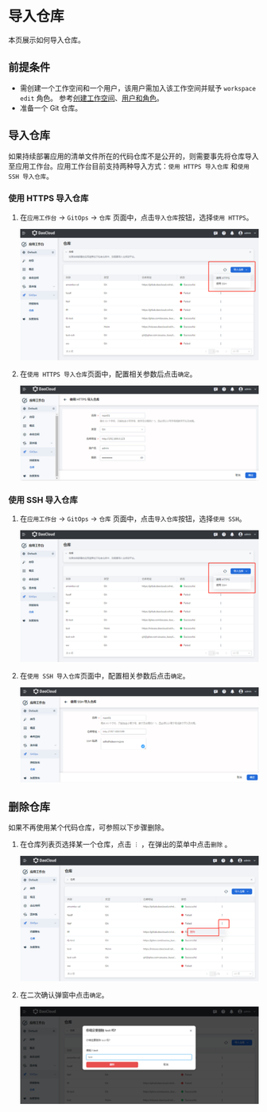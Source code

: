 # 导入仓库

本页展示如何导入仓库。

## 前提条件

- 需创建一个工作空间和一个用户，该用户需加入该工作空间并赋予 `workspace edit` 角色。
  参考[创建工作空间](../../../ghippo/04UserGuide/02Workspace/workspaces.md)、[用户和角色](../../../ghippo/04UserGuide/01UserandAccess/user.md)。
- 准备一个 Git 仓库。

## 导入仓库

如果持续部署应用的清单文件所在的代码仓库不是公开的，则需要事先将仓库导入至应用工作台。应用工作台目前支持两种导入方式：`使用 HTTPS 导入仓库` 和`使用 SSH 导入仓库`。

### 使用 HTTPS 导入仓库

1. 在`应用工作台` -> `GitOps` -> `仓库` 页面中，点击`导入仓库`按钮，选择`使用 HTTPS`。

    ![导入](../../images/import01.png)

2. 在`使用 HTTPS 导入仓库`页面中，配置相关参数后点击`确定`。

    ![导入](../../images/import02.png)

### 使用 SSH 导入仓库

1. 在`应用工作台` -> `GitOps` -> `仓库` 页面中，点击`导入仓库`按钮，选择`使用 SSH`。

    ![导入](../../images/import01.png)

2. 在`使用 SSH 导入仓库`页面中，配置相关参数后点击`确定`。

    ![导入](../../images/import03.png)

## 删除仓库

如果不再使用某个代码仓库，可参照以下步骤删除。

1. 在仓库列表页选择某一个仓库，点击 `︙` ，在弹出的菜单中点击`删除` 。

    ![删除](../../images/import04.png)

2. 在二次确认弹窗中点击`确定`。

    ![删除确认](../../images/import05.png)